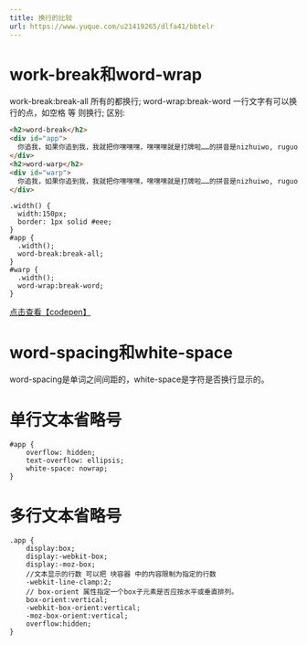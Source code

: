 ```yaml
---
title: 换行的比较
url: https://www.yuque.com/u21419265/dlfa41/bbtelr
---
```


<a name="gYLax"></a>

# work-break和word-wrap

work-break:break-all   所有的都换行;
word-wrap:break-word 一行文字有可以换行的点，如空格 等 则换行;
区别:

```html
<h2>word-break</h2>
<div id="app">
  你追我，如果你追到我，我就把你嘿嘿嘿，嘿嘿嘿就是打牌啦……的拼音是nizhuiwo, ruguonizhuidaowo, wojiubanniheiheihei, heiheiheijiushidapaila....标点去掉就是：nizhuiworuguonizhuidaowowojiubanniheiheiheiheiheiheijiushidapaila....
</div>
<h2>word-warp</h2>
<div id="warp">
  你追我，如果你追到我，我就把你嘿嘿嘿，嘿嘿嘿就是打牌啦……的拼音是nizhuiwo, ruguonizhuidaowo, wojiubanniheiheihei, heiheiheijiushidapaila....标点去掉就是：nizhuiworuguonizhuidaowowojiubanniheiheiheiheiheiheijiushidapaila....
</div>
```

```less
.width() {
  width:150px;
  border: 1px solid #eee;
}
#app {
  .width();
  word-break:break-all;
}
#warp {
  .width();
  word-wrap:break-word;
}
```

[点击查看【codepen】](https://codepen.io/xiaochen2001/embed/wvrxXGv) <a name="UIEL0"></a>

# word-spacing和white-space

word-spacing是单词之间间距的，white-space是字符是否换行显示的。 <a name="g3IIc"></a>

# 单行文本省略号

```less
#app {
    overflow: hidden;
    text-overflow: ellipsis;
    white-space: nowrap;
}
```

<a name="FUjcN"></a>

# 多行文本省略号

```less
.app {
  	display:box;
    display:-webkit-box;
  	display:-moz-box;
  	//文本显示的行数 可以把 块容器 中的内容限制为指定的行数
    -webkit-line-clamp:2; 
  	// box-orient 属性指定一个box子元素是否应按水平或垂直排列。
  	box-orient:vertical;
    -webkit-box-orient:vertical;
  	-moz-box-orient:vertical;
    overflow:hidden;
}
```
